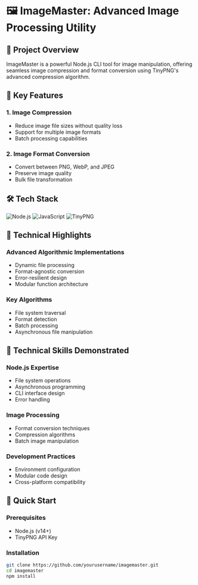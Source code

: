 # 🖼️ ImageMaster: Advanced Image Processing Utility

## 🌟 Project Overview

ImageMaster is a powerful Node.js CLI tool for image manipulation, offering seamless image compression and format conversion using TinyPNG's advanced compression algorithm.

## 🚀 Key Features

### 1. Image Compression
- Reduce image file sizes without quality loss
- Support for multiple image formats
- Batch processing capabilities

### 2. Image Format Conversion
- Convert between PNG, WebP, and JPEG
- Preserve image quality
- Bulk file transformation

## 🛠 Tech Stack

![Node.js](https://img.shields.io/badge/Node.js-43853D?style=for-the-badge&logo=node.js&logoColor=white)
![JavaScript](https://img.shields.io/badge/JavaScript-F7DF1E?style=for-the-badge&logo=javascript&logoColor=black)
![TinyPNG](https://img.shields.io/badge/TinyPNG-Compression-blue?style=for-the-badge)

## 🧠 Technical Highlights

### Advanced Algorithmic Implementations
- Dynamic file processing
- Format-agnostic conversion
- Error-resilient design
- Modular function architecture

### Key Algorithms
- File system traversal
- Format detection
- Batch processing
- Asynchronous file manipulation

## 🔧 Technical Skills Demonstrated

### Node.js Expertise
- File system operations
- Asynchronous programming
- CLI interface design
- Error handling

### Image Processing
- Format conversion techniques
- Compression algorithms
- Batch image manipulation

### Development Practices
- Environment configuration
- Modular code design
- Cross-platform compatibility

## 🚀 Quick Start

### Prerequisites
- Node.js (v14+)
- TinyPNG API Key

### Installation
```bash
git clone https://github.com/yourusername/imagemaster.git
cd imagemaster
npm install
